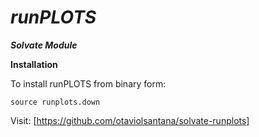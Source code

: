# _**runPLOTS**_

**_Solvate Module_**

**Installation**

To install runPLOTS from binary form:

	source runplots.down

Visit: [https://github.com/otaviolsantana/solvate-runplots]
